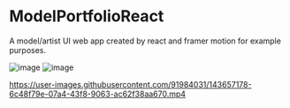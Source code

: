 # ModelPortfolioReact
A model/artist UI web app created by react and framer motion for example purposes.

![image](https://user-images.githubusercontent.com/91984031/143656118-1ce97633-83b0-4326-96db-d68f701a81dc.png)
![image](https://user-images.githubusercontent.com/91984031/143656171-dbd69234-388d-4fb2-a6b8-e52eed89ad5b.png)



https://user-images.githubusercontent.com/91984031/143657178-6c48f79e-07a4-43f8-9063-ac62f38aa670.mp4

